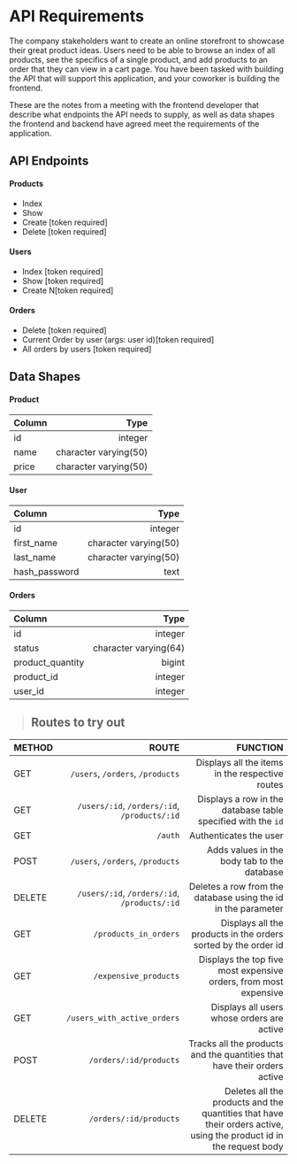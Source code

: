 # API Requirements
The company stakeholders want to create an online storefront to showcase their great product ideas. Users need to be able to browse an index of all products, see the specifics of a single product, and add products to an order that they can view in a cart page. You have been tasked with building the API that will support this application, and your coworker is building the frontend.

These are the notes from a meeting with the frontend developer that describe what endpoints the API needs to supply, as well as data shapes the frontend and backend have agreed meet the requirements of the application. 

## API Endpoints
#### Products
- Index 
- Show
- Create [token required]
- Delete [token required]
<!-- - [OPTIONAL] Products in sorted by the order id -->

#### Users
- Index [token required]
- Show [token required]
- Create N[token required]

#### Orders
- Delete [token required]
- Current Order by user (args: user id)[token required]
- All orders by users [token required]
<!-- - [OPTIONAL] All Active orders by user [token required] -->

## Data Shapes
#### Product
| Column | Type                 |
|:------ | --------------------:|
|id      | integer              |
|name    | character varying(50)|
|price   | character varying(50)|

#### User
| Column      | Type                 |
|:----------- | --------------------:|
|id           | integer              |
|first_name   | character varying(50)|
|last_name    | character varying(50)|
|hash_password| text                 |

#### Orders
| Column          | Type                 |
|:--------------- | --------------------:|
|id               | integer              |
|status           | character varying(64)| 
|product_quantity | bigint               |
|product_id       | integer              |
|user_id          | integer              |

> ## **Routes to try out**
| METHOD | ROUTE                                        | FUNCTION                                                     |
| :----- | --------------------------------------------:| ------------------------------------------------------------:|
| GET    | `/users`, `/orders`, `/products`             | Displays all the items in the respective routes              |
| GET    | `/users/:id`, `/orders/:id`, `/products/:id` | Displays a row in the database table specified with the `id` |
| GET    | `/auth`                                      | Authenticates the user                                       |
| POST   | `/users`, `/orders`, `/products`             | Adds values in the body tab to the database                  |
| DELETE | `/users/:id`, `/orders/:id`, `/products/:id` | Deletes a row from the database using the id in the parameter|
| GET    | `/products_in_orders`                        | Displays all the products in the orders sorted by the order id  |
| GET    | `/expensive_products`                        | Displays the top five most expensive orders, from most expensive|
| GET    | `/users_with_active_orders`                  | Displays all users whose orders are active                      |
| POST   | `/orders/:id/products`                       | Tracks all the products and the quantities that have their orders active|
| DELETE   | `/orders/:id/products`                       | Deletes all the products and the quantities that have their orders active, using the product id in the request body|